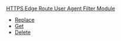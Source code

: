 <!-- Code generated for API Clients. DO NOT EDIT. -->

[HTTPS Edge Route User Agent Filter Module](#edge-route-user-agent-filter-module)

- [Replace](#edge-route-user-agent-filter-module/#replace)
- [Get](#edge-route-user-agent-filter-module/#get)
- [Delete](#edge-route-user-agent-filter-module/#delete)
